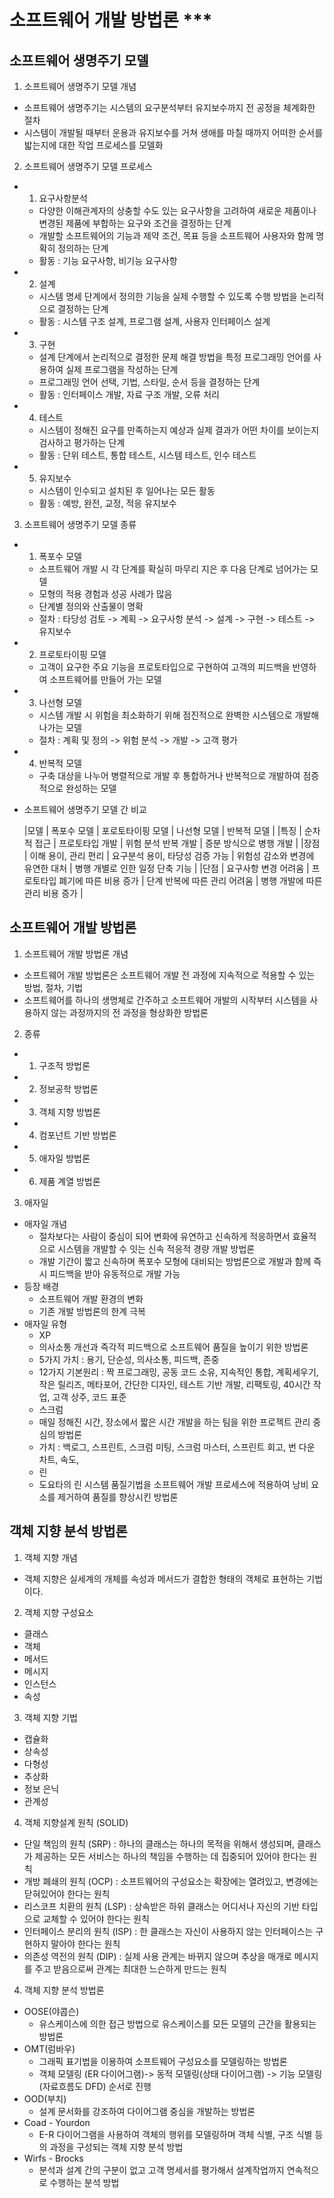 
# 소프트웨어 개발 방법론 ***

## 소프트웨어 생명주기 모델

1. 소프트웨어 생명주기 모델 개념
 - 소프트웨어 생명주기는 시스템의 요구분석부터 유지보수까지 전 공정을 체계화한 절차
 - 시스템이 개발될 때부터 운용과 유지보수를 거쳐 생애를 마칠 때까지 어떠한 순서를 밟는지에 대한 작업 프로세스를 모델화

2. 소프트웨어 생명주기 모델 프로세스

 - 1. 요구사항분석 
    - 다양한 이해관계자의 상충할 수도 있는 요구사항을 고려하여 새로운 제품이나 변경된 제품에 부합하는 요구와 조건을 결정하는 단계
    - 개발할 소프트웨어의 기능과 제약 조건, 목표 등을 소프트웨어 사용자와 함께 명확히 정의하는 단계
    - 활동 : 기능 요구사항, 비기능 요구사항
 - 2. 설계
    - 시스템 명세 단계에서 정의한 기능을 실제 수행할 수 있도록 수행 방법을 논리적으로 결정하는 단계
    - 활동 : 시스템 구조 설계, 프로그램 설계, 사용자 인터페이스 설계
 - 3. 구현
    - 설계 단계에서 논리적으로 결정한 문제 해결 방법을 특정 프로그래밍 언어를 사용하여 실제 프로그램을 작성하는 단계
    - 프로그래밍 언어 선택, 기법, 스타일, 순서 등을 결정하는 단계
    - 활동 : 인터페이스 개발, 자료 구조 개발, 오류 처리 
 - 4. 테스트
    - 시스템이 정해진 요구를 만족하는지 예상과 실제 결과가 어떤 차이를 보이는지 검사하고 평가하는 단계
    - 활동 : 단위 테스트, 통합 테스트, 시스템 테스트, 인수 테스트
 - 5. 유지보수
    - 시스템이 인수되고 설치된 후 일어나는 모든 활동 
    - 활동 : 예방, 완전, 교정, 적응 유지보수

3. 소프트웨어 생명주기 모델 종류
 - 1. 폭포수 모델
    - 소프트웨어 개발 시 각 단계를 확실히 마무리 지은 후 다음 단계로 넘어가는 모델
    - 모형의 적용 경험과 성공 사례가 많음
    - 단계별 정의와 산출물이 명확
    - 절차 : 타당성 검토 -> 계획 -> 요구사항 분석 -> 설계 -> 구현 -> 테스트 -> 유지보수
 - 2. 프로토타이핑 모델
    - 고객이 요구한 주요 기능을 프로토타입으로 구현하여 고객의 피드백을 반영하여 소프트웨어를 만들어 가는 모델
 - 3. 나선형 모델
    - 시스템 개발 시 위험을 최소화하기 위해 점진적으로 완벽한 시스템으로 개발해 나가는 모델
    - 절차 : 계획 및 정의 -> 위험 분석 -> 개발 -> 고객 평가
 - 4. 반복적 모델
    - 구축 대상을 나누어 병렬적으로 개발 후 통합하거나 반복적으로 개발하여 점증적으로 완성하는 모델

- 소프트웨어 생명주기 모델 간 비교

  |모델 | 폭포수 모델          | 포로토타이핑 모델                | 나선형 모델                      | 반복적 모델 |
  |특징 | 순차적 접근          | 프로토타입 개발                  | 위험 분석 반복 개발              | 증분 방식으로 병행 개발 |
  |장점 | 이해 용이, 관리 편리 | 요구분석 용이, 타당성 검증 가능  | 위험성 감소와 변경에 유연한 대처 | 병행 개별로 인한 일정 단축 기능 |
  |단점 | 요구사항 변경 어려움 | 프로토타입 폐기에 따른 비용 증가 | 단계 반복에 따른 관리 어려움     | 병행 개발에 따른 관리 비용 증가 |



## 소프트웨어 개발 방법론

1. 소프트웨어 개발 방법론 개념
- 소프트웨어 개발 방법론은 소프트웨어 개발 전 과정에 지속적으로 적용할 수 있는 방법, 절차, 기법
- 소프트웨어를 하나의 생명체로 간주하고 소프트웨어 개발의 시작부터 시스템을 사용하지 않는 과정까지의 전 과정을 형상화한 방법론

2. 종류
- 1. 구조적 방법론
- 2. 정보공학 방법론
- 3. 객체 지향 방법론
- 4. 컴포넌트 기반 방법론
- 5. 애자일 방법론
- 6. 제품 계열 방법론

3. 애자일
- 애자일 개념
    - 절차보다는 사람이 중심이 되어 변화에 유연하고 신속하게 적응하면서 효율적으로 시스템을 개발할 수 잇는 신속 적응적 경량 개발 방법론
    - 개발 기간이 짧고 신속하며 폭포수 모형에 대비되는 방법론으로 개발과 함께 즉시 피드백을 받아 유동적으로 개발 가능
- 등장 배경
    - 소프트웨어 개발 환경의 변화
    - 기존 개발 방법론의 한계 극복
- 애자일 유형
    - XP
    - 의사소통 개선과 즉각적 피드백으로 소프트웨어 품질을 높이기 위한 방법론
    - 5가지 가치 : 용기, 단순성, 의사소통, 피드백, 존중
    - 12가지 기본원리 : 짝 프로그래밍, 공동 코드 소유, 지속적인 통합, 계획세우기, 작은 릴리즈, 메타포어, 간단한 디자인, 테스트 기반 개발, 리팩토링, 40시간 작업, 고객 상주, 코드 표준
    - 스크럼
    - 매일 정해진 시간, 장소에서 짧은 시간 개발을 하는 팀을 위한 프로젝트 관리 중심의 방법론
    - 가치 : 백로그, 스프린트, 스크럼 미팅, 스크럼 마스터, 스프린트 회고, 번 다운 차트, 속도,
    - 린
    - 도요타의 린 시스템 품질기법을 소프트웨어 개발 프로세스에 적용하여 낭비 요소를 제거하여 품질를 향상시킨 방법론

## 객체 지향 분석 방법론

1. 객체 지향 개념
- 객체 지향은 실세계의 개체를 속성과 메서드가 결합한 형태의 객체로 표현하는 기법이다.

2. 객체 지향 구성요소
 - 클래스
 - 객체
 - 메서드
 - 메시지
 - 인스턴스
 - 속성

3. 객체 지향 기법
 - 캡슐화
 - 상속성
 - 다형성
 - 추상화
 - 정보 은닉
 - 관계성

4. 객체 지향설계 원칙 (SOLID)
 - 단일 책임의 원칙 (SRP) : 하나의 클래스는 하나의 목적을 위해서 생성되며, 클래스가 제공하는 모든 서비스는 하나의 책임을 수행하는 데 집중되어 있어야 한다는 원칙
 - 개방 폐쇄의 원칙 (OCP) : 소프트웨어의 구성요소는 확장에는 열려있고, 변경에는 닫혀있어야 한다는 원칙
 - 리스코프 치환의 원칙 (LSP) : 상속받은 하위 클래스는 어디서나 자신의 기반 타입으로 교체할 수 있어야 한다는 원칙
 - 인터페이스 분리의 원칙 (ISP) : 한 클래스는 자신이 사용하지 않는 인터페이스는 구현하지 말아야 한다는 원칙
 - 의존성 역전의 원칙 (DIP) : 실제 사용 관계는 바뀌지 않으며 추상을 매개로 메시지를 주고 받음으로써 관계는 최대한 느슨하게 만드는 원칙

4. 객체 지향 분석 방법론
 - OOSE(야콥슨)
    - 유스케이스에 의한 접근 방법으로 유스케이스를 모든 모델의 근간을 활용되는 방법론
 - OMT(럼바우) 
    - 그래픽 표기법을 이용하여 소프트웨어 구성요소를 모델링하는 방법론
    - 객체 모델링 (ER 다이어그램)-> 동적 모델링(상태 다이어그램) -> 기능 모델링(자료흐름도 DFD) 순서로 진행
 - OOD(부치)
    - 설계 문서화를 강조하여 다이어그램 중심을 개발하는 방법론
 - Coad - Yourdon
    - E-R 다이어그램을 사용하여 객체의 행위를 모델링하며 객체 식별, 구조 식별 등 의 과정을 구성되는 객체 지향 분석 방법
 - Wirfs - Brocks
    - 분석과 설계 간의 구분이 없고 고객 명세서를 평가해서 설계작업까지 연속적으로 수행하는 분석 방법




 
